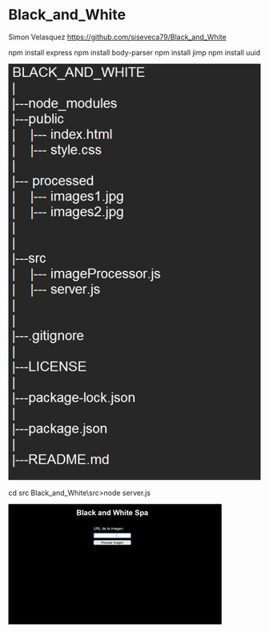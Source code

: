 # Black_and_White

Simon Velasquez
https://github.com/siseveca79/Black_and_White

npm install express
npm install body-parser
npm install jimp
npm install uuid

![Directorio proyecto](directorio.png)



cd src
Black_and_White\src>node server.js

![Realizar asi](vista.gif)

